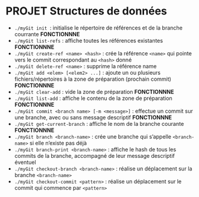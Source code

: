 # PROJET Structures de données

* `./myGit init `: initialise le répertoire de références et de la branche courrante  **FONCTIONNNE**
* `./myGit list-refs` : affiche toutes les références existantes **FONCTIONNNE**  
* `./myGit create-ref <name> <hash>` : crée la référence `<name>` qui pointe vers le commit correspondant au `<hash>` donné  
* `./myGit delete-ref <name>` : supprime la référence name  
* `./myGit add <elem> [<elem2> ...]` : ajoute un ou plusieurs fichiers/répertoires à la zone de préparation (prochain commit)  **FONCTIONNNE**
* `./myGit clear-add` : vide la zone de préparation  **FONCTIONNNE**
* `./myGit list-add` : affiche le contenu de la zone de préparation  **FONCTIONNNE**
* `./myGit commit <branch name> [-m <message>]` : effectue un commit sur une branche, avec   ou sans message descriptif **FONCTIONNNE** 
* `./myGit get-current-branch` : affiche le nom de la branche courante **FONCTIONNNE** 
* `./myGit branch <branch-name>` : crée une branche qui s’appelle `<branch-name>` si elle   n’existe pas déjà  
* `./myGit branch-print <branch-name>` : affiche le hash de tous les commits de la branche,   accompagné de leur message descriptif éventuel  
* `./myGit checkout-branch <branch-name>` : réalise un déplacement sur la branche   `<branch-name>`  
* `./myGit checkout-commit <pattern>` : réalise un déplacement sur le commit qui commence par   `<pattern>`  
